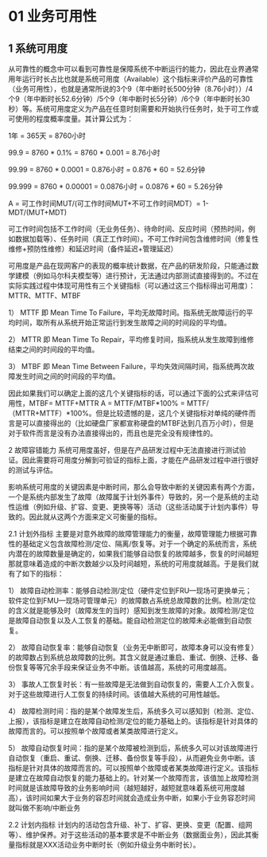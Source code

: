 # 01 业务可用性

## 1 系统可用度    
从可靠性的概念中可以看到可靠性是保障系统不中断运行的能力，因此在业界通常用年运行时长占比也就是系统可用度（Available）这个指标来评价产品的可靠性（业务可用性），也就是通常所说的3个9（年中断时长500分钟（8.76小时））/4个9（年中断时长52.6分钟）/5个9（年中断时长5分钟）/6个9（年中断时长30秒）等。系统可用度定义为产品在任意时刻需要和开始执行任务时，处于可工作或可使用的程度概率度量。其计算公式为：

1年 = 365天 = 8760小时

99.9 = 8760 * 0.1% = 8760 * 0.001 = 8.76小时

99.99 = 8760 * 0.0001 = 0.876小时 = 0.876 * 60 = 52.6分钟

99.999 = 8760 * 0.00001 = 0.0876小时 = 0.0876 * 60 = 5.26分钟

A = 可工作时间MUT/(可工作时间MUT+不可工作时间MDT）= 1- MDT/(MUT+MDT)

可工作时间包括不工作时间（无业务任务）、待命时间、反应时间（预热时间，例如数据加载等）、任务时间（真正工作时间）。不可工作时间包含维修时间（修复性维修+预防性维修）和延迟时间（备件延迟+管理延迟）

可用度是产品在现网客户的表现的概率统计数据，在产品的研发阶段，只能通过数学建模（例如马尔科夫模型等）进行预计，无法通过内部测试直接得到的。不过在实际实践过程中体现可用性有三个关键指标（可以通过这三个指标得出可用度）：MTTR、MTTF、MTBF

1） MTTF 即 Mean Time To Failure，平均无故障时间。指系统无故障运行的平均时间，取所有从系统开始正常运行到发生故障之间的时间段的平均值。

2） MTTR 即 Mean Time To Repair，平均修复时间，指系统从发生故障到维修结束之间的时间段的平均值。

3） MTBF 即 Mean Time Between Failure，平均失效间隔时间，指系统两次故障发生时间之间的时间段的平均值。

因此如果我们可以确定上面的这几个关键指标的话，可以通过下面的公式来评估可用性，MTBF= MTTF+MTTR  A = MTTF/MTBF*100% = MTTF/（MTTR+MTTF）*100%。但是比较遗憾的是，这几个关键指标对单纯的硬件而言是可以直接得出的（比如硬盘厂家都宣称硬盘的MTBF达到几百万小时），但是对于软件而言是没有办法直接得出的，而且也是完全没有规律性的。

2 故障容错能力
系统可用度虽好，但是在产品研发过程中无法直接进行测试验证。因此需要将可用度分解到可验证的指标上面，才能在产品研发过程中进行很好的测试与评估。

影响系统可用度的关键因素是中断时间，那么会导致中断的关键因素有两个方面，一个是系统内部发生了故障（故障属于计划外事件）导致的，另一个是系统的主动性运维（例如升级、扩容、变更、更换等等）活动（这些活动属于计划内事件）导致的。因此就从这两个方面来定义可衡量的指标。

2.1  计划外指标
       主要是对意外故障的故障管理能力的衡量，故障管理能力根据可靠性的基础定义包含故障检测/定位、隔离/恢复等。对于一个确定的系统而言，系统内潜在的故障数量是确定的，如果我们能够自动恢复的故障越多，恢复的时间越短那就意味着造成的中断次数越少以及时间越短，系统的可用度就越高。于是我们就有了如下的指标：

1） 故障自动检测率：能够自动检测/定位（硬件定位到FRU—现场可更换单元；软件定位到FMU—现场可管理单元）的故障数占系统总故障数的比例。检测/定位的含义就是能够及时（故障发生的当时）感知到发生故障的对象。故障检测/定位是故障自动恢复以及人工恢复的基础。能自动检测定位的故障未必能做到自动恢复。

2） 故障自动恢复率：能够自动恢复（业务无中断即可，故障本身可以没有修复）的故障数占到系统总故障数的比例。其含义就是通过重启、重试、倒换、迁移、备份恢复等等冗余手段来保证业务不中断。该值越高，系统的可用度越高。

3） 事故人工恢复时长：有一些故障是无法做到自动恢复的，需要人工介入恢复。对于这些故障进行人工恢复的持续时间。该值越大系统的可用性越低。

4） 故障检测时间：指的是某个故障发生后，系统多久可以感知到（检测、定位、上报），该指标是建立在故障自动检测/定位的能力基础上的。该指标是针对具体的故障而言的。可以按照单个故障或者某类故障进行定义。

5） 故障自动恢复时间：指的是某个故障被检测到后，系统多久可以对该故障进行自动恢复（重启、重试、倒换、迁移、备份恢复等手段），从而避免业务中断。该指标是针对具体的故障而言的。可以按照单个故障或者某类故障进行定义。该指标是建立在故障自动恢复的能力基础上的。针对某一个故障而言，该值加上故障检测时间就是该故障导致的业务影响时间（越短越好，越短就意味着系统可用度越高），该时间如果大于业务的容忍时间就会造成业务中断，如果小于业务容忍时间就叫做不影响/中断业务

2.2 计划内指标
       计划内的活动包含升级、补丁、扩容、更换、变更（配置、组网等）、维护保养。对于这些活动的基本要求是不中断业务（数据面业务），因此其衡量指标就是XXX活动业务中断时长（例如升级业务中断时长）。